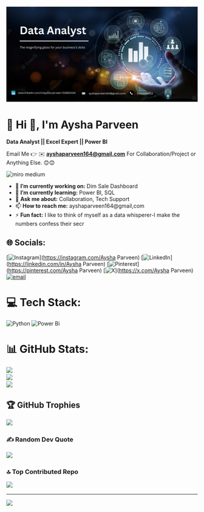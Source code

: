![logo](https://github.com/Aysha791/Aysha-Parveen/blob/main/Data%20Analyst%20(1).png)
# 💫 Hi 👋, I'm Aysha Parveen
**Data Analyst || Excel Expert || Power BI**

Email Me 👉 ✉️ **ayshaparveen164@gmail.com** For Collaboration/Project or Anything Else. 😊😊
 
  <img src="https://miro.medium.com/max/1600/1*-IrKt__RJ7RGVllQCqBTjw.gif" alt="miro medium" width="300"/>

- 🔭 **I’m currently working on:** Dim Sale Dashboard             
- 🌱 **I’m currently learning:** Power BI, SQL         
- 💬 **Ask me about:** Collaboration, Tech Support
- 📫 **How to reach me:** ayshaparveen164@gmail,com
- ⚡ **Fun fact:** I like to think of myself as a data whisperer-I make the numbers confess their secr
 
 ## 🌐 Socials:
[![Instagram](https://img.shields.io/badge/Instagram-%23E4405F.svg?logo=Instagram&logoColor=white)](https://instagram.com/Aysha Parveen) [![LinkedIn](https://img.shields.io/badge/LinkedIn-%230077B5.svg?logo=linkedin&logoColor=white)](https://linkedin.com/in/Aysha Parveen) [![Pinterest](https://img.shields.io/badge/Pinterest-%23E60023.svg?logo=Pinterest&logoColor=white)](https://pinterest.com/Aysha Parveen) [![X](https://img.shields.io/badge/X-black.svg?logo=X&logoColor=white)](https://x.com/Aysha Parveen) [![email](https://img.shields.io/badge/Email-D14836?logo=gmail&logoColor=white)](mailto:ayshaparveen164@gmail.com) 

# 💻 Tech Stack:
![Python](https://img.shields.io/badge/python-3670A0?style=for-the-badge&logo=python&logoColor=ffdd54) ![Power Bi](https://img.shields.io/badge/power_bi-F2C811?style=for-the-badge&logo=powerbi&logoColor=black)
# 📊 GitHub Stats:
![](https://github-readme-stats.vercel.app/api?username=Aysha791&theme=merko&hide_border=false&include_all_commits=true&count_private=false)<br/>
![](https://nirzak-streak-stats.vercel.app/?user=Aysha791&theme=merko&hide_border=false)<br/>
![](https://github-readme-stats.vercel.app/api/top-langs/?username=Aysha791&theme=merko&hide_border=false&include_all_commits=true&count_private=false&layout=compact)

## 🏆 GitHub Trophies
![](https://github-profile-trophy.vercel.app/?username=Aysha791&theme=radical&no-frame=false&no-bg=true&margin-w=4)

### ✍️ Random Dev Quote
![](https://quotes-github-readme.vercel.app/api?type=vetical&theme=merko)

### 🔝 Top Contributed Repo
![](https://github-contributor-stats.vercel.app/api?username=Aysha791&limit=5&theme=dark&combine_all_yearly_contributions=true)

---
[![](https://visitcount.itsvg.in/api?id=Aysha791&icon=0&color=0)](https://visitcount.itsvg.in)

<!-- Proudly created with GPRM ( https://gprm.itsvg.in ) -->
